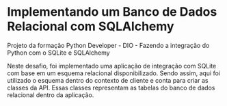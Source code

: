 # Implementando um Banco de Dados Relacional com SQLAlchemy
Projeto da formação Python Developer - DIO - Fazendo a integração do Python com o SQLite e SQLAlchemy

Neste desafio, foi implementado uma aplicação de integração com SQLite com base em um esquema relacional disponibilizado. Sendo assim, aqui foi utilizado o esquema dentro do contexto de cliente e conta para criar as classes da API. Essas classes representam as tabelas do banco de dados relacional dentro da aplicação.
